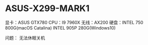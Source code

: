 # ASUS-X299-MARK1
显卡：ASUS GTX780 
CPU：I9 7960X 
无线：AX200
硬盘：INTEL 750 800G(macOS Catalina)
     INTEL 905P 280G(Windows10)
     
问题：
无法休眠关机
